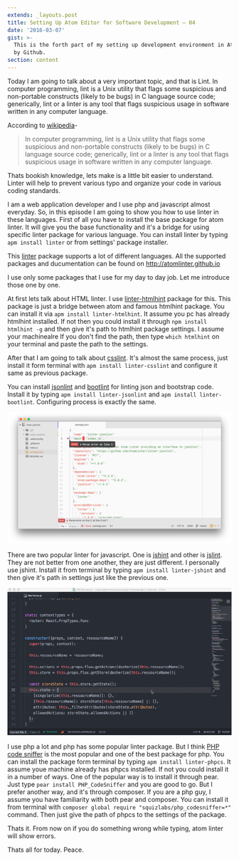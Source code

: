 ```yaml
---
extends: _layouts.post
title: Setting Up Atom Editor for Software Development – 04
date: '2016-03-07'
gist: >-
  This is the forth part of my setting up development environment in Atom editor
  by Github.
section: content
---
```


Today I am going to talk about a very important topic, and that is Lint. In computer programming, lint is a Unix utility that flags some suspicious and non-portable constructs (likely to be bugs) in C language source code; generically, lint or a linter is any tool that flags suspicious usage in software written in any computer language.

According to [wikipedia](https://en.wikipedia.org/wiki/Lint_(software))-

> In computer programming, lint is a Unix utility that flags some suspicious and non-portable constructs (likely to be bugs) in C language source code; generically, lint or a linter is any tool that flags suspicious usage in software written in any computer language.

Thats bookish knowledge, lets make is a little bit easier to understand. Linter will help to prevent various typo and organize your code in various coding standards.

I am a web application developer and I use php and javascript almost everyday. So, in this episode I am going to show you how to use linter in these languages. First of all you have to install the base package for atom linter. It will give you the base functionality and it's a bridge for using specific linter package for various language. You can install linter by typing `apm install linter` or from settings' package installer.

This [linter](https://atom.io/packages/linter) package supports a lot of different languages. All the supported packages and ducumentation can be found on <http://atomlinter.github.io>

I use only some packages that I use for my day to day job. Let me introduce those one by one.

At first lets talk about HTML linter. I use [linter-htmlhint](https://atom.io/packages/linter-htmlhint) package for this. This package is just a bridge between atom and famous htmlhint package. You can install it via `apm install linter-htmlhint`. It assume you pc has already htmlhint installed. If not then you could install it through `npm install htmlhint -g` and then give it's path to htmlhint package settings. I assume your machinealre If you don't find the path, then type `which htmlhint` on your terminal and paste the path to the settings.

After that I am going to talk about [csslint](https://atom.io/packages/linter-csslint). It's almost the same process, just install it form terminal with `apm install linter-csslint` and configure it same as previous package.

You can install [jsonlint](https://atom.io/packages/linter-jsonlint) and [bootlint](https://atom.io/packages/linter-bootlint) for linting json and bootstrap code. Install it by typing `apm install linter-jsonlint` and `apm install linter-bootlint`. Configuring process is exactly the same.

![Linter](/images/posts/linter.png)

There are two popular linter for javascript. One is [jshint](http://jshint.com) and other is [jslint](http://www.jslint.com). They are not better from one another, they are just different. I personally use jshint. Install it from terminal by typing `apm install linter-jshint` and then give it's path in settings just like the previous one.

![Linter](/images/posts/linter-js.gif)

I use php a lot and php has some popular linter package. But I think [PHP code sniffer](https://packagist.org/packages/squizlabs/php_codesniffer) is the most popular and one of the best package for php. You can install the package form terminal by typing `apm install linter-phpcs`. It assume youe machine already has phpcs installed. If not you could install it in a number of ways. One of the popular way is to install it through pear. Just type `pear install PHP_CodeSniffer` and you are good to go. But I prefer another way, and it's through composer. If you are a php guy, I assume you have familiarity with both pear and composer. You can install it from terminal with `composer global require "squizlabs/php_codesniffer=*"` command. Then just give the path of phpcs to the settings of the package.

Thats it. From now on if you do something wrong while typing, atom linter will show errors.

Thats all for today. Peace.
